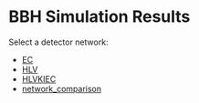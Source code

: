 # BBH Simulation Results

Select a detector network:

- [EC](ec.md)
- [HLV](hlv.md)
- [HLVKIEC](hlvkiec.md)
- [network_comparison](network_comparison.md)
